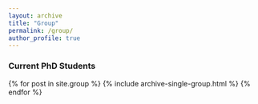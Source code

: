 ```yaml
---
layout: archive
title: "Group"
permalink: /group/
author_profile: true
---
```


### Current PhD Students 

{% for post in site.group %}
  {% include archive-single-group.html %}
{% endfor %}
